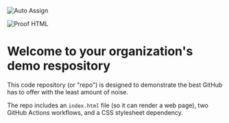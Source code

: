 ![Auto Assign](https://github.com/OPPO-CPH2477/demo-repository/actions/workflows/auto-assign.yml/badge.svg)

![Proof HTML](https://github.com/OPPO-CPH2477/demo-repository/actions/workflows/proof-html.yml/badge.svg)

# Welcome to your organization's demo respository
This code repository (or "repo") is designed to demonstrate the best GitHub has to offer with the least amount of noise.

The repo includes an `index.html` file (so it can render a web page), two GitHub Actions workflows, and a CSS stylesheet dependency.
